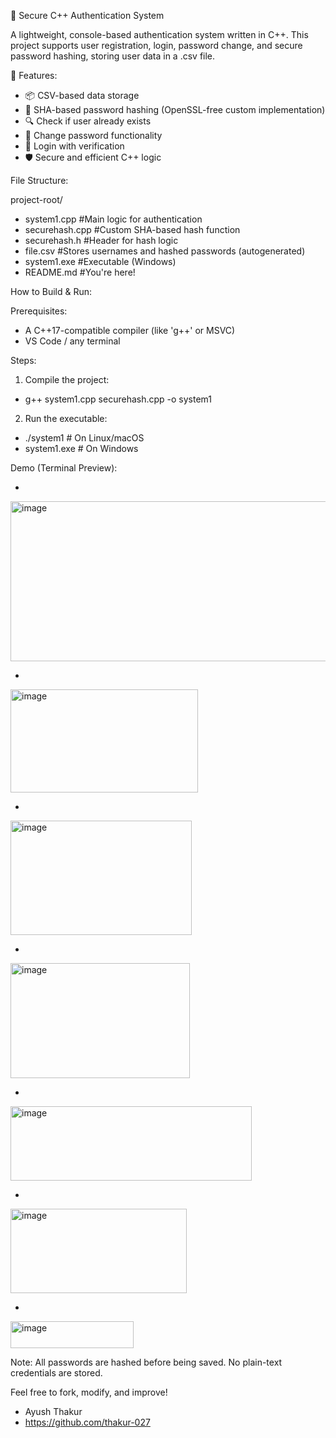 🔐 Secure C++ Authentication System

A lightweight, console-based authentication system written in C++. This project supports user registration, login, password change, and secure password hashing, storing user data in a .csv file.

🚀 Features:

- 📦 CSV-based data storage
- 🔐 SHA-based password hashing (OpenSSL-free custom implementation)
- 🔍 Check if user already exists
- 📝 Change password functionality
- 🔁 Login with verification
- 🛡️ Secure and efficient C++ logic

File Structure:

project-root/
- system1.cpp #Main logic for authentication
- securehash.cpp #Custom SHA-based hash function
- securehash.h #Header for hash logic
- file.csv #Stores usernames and hashed passwords (autogenerated)
- system1.exe #Executable (Windows)
- README.md #You're here!

How to Build & Run:

Prerequisites:
- A C++17-compatible compiler (like 'g++' or MSVC)
- VS Code / any terminal

Steps:

1. Compile the project:

- g++ system1.cpp securehash.cpp -o system1

2. Run the executable:

- ./system1        # On Linux/macOS
- system1.exe      # On Windows

Demo (Terminal Preview):


-
<img width="576" height="256" alt="image" src="https://github.com/user-attachments/assets/f7cf0294-c12c-411d-b19c-83dfeafae743" />

-
<img width="300" height="165" alt="image" src="https://github.com/user-attachments/assets/450a5b59-9847-4bed-aef8-64758f6e6af2" />

-
<img width="290" height="183" alt="image" src="https://github.com/user-attachments/assets/bd8ca467-a041-4d25-848e-fedeeda6c84e" />

-
<img width="287" height="184" alt="image" src="https://github.com/user-attachments/assets/8559902f-c790-4782-868a-266688afcdae" />

-
<img width="386" height="119" alt="image" src="https://github.com/user-attachments/assets/c9092fec-55ff-4c45-8358-d52e34c9a11a" />

-
<img width="282" height="135" alt="image" src="https://github.com/user-attachments/assets/5bb37d6e-4d59-489a-94c5-44936da3b308" />

-
<img width="197" height="43" alt="image" src="https://github.com/user-attachments/assets/cfe3fdf8-087e-4483-90b4-b829ee51263a" />


Note:
All passwords are hashed before being saved. No plain-text credentials are stored.


Feel free to fork, modify, and improve!


- Ayush Thakur
- https://github.com/thakur-027







